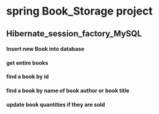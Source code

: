 # spring Book_Storage project
## Hibernate_session_factory_MySQL
#### Insert new Book into database
#### get entire books 
#### find a book by id 
#### find a book by name of book author or book title
#### update book quantities if they are sold

